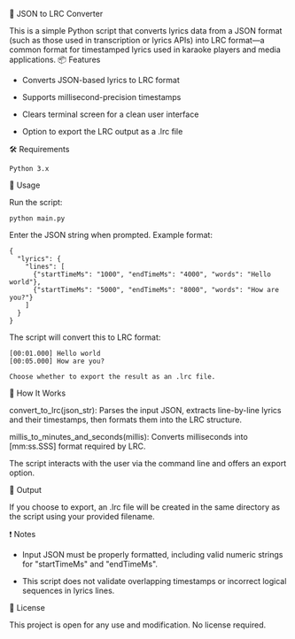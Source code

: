 🎵 JSON to LRC Converter

This is a simple Python script that converts lyrics data from a JSON format (such as those used in transcription or lyrics APIs) into LRC format—a common format for timestamped lyrics used in karaoke players and media applications.
📦 Features

  - Converts JSON-based lyrics to LRC format

  - Supports millisecond-precision timestamps

  - Clears terminal screen for a clean user interface

  - Option to export the LRC output as a .lrc file

🛠 Requirements

    Python 3.x


🚀 Usage

Run the script:

    python main.py

Enter the JSON string when prompted. Example format:

    {
      "lyrics": {
        "lines": [
          {"startTimeMs": "1000", "endTimeMs": "4000", "words": "Hello world"},
          {"startTimeMs": "5000", "endTimeMs": "8000", "words": "How are you?"}
        ]
      }
    }


The script will convert this to LRC format:

    [00:01.000] Hello world
    [00:05.000] How are you?

    Choose whether to export the result as an .lrc file.

🧠 How It Works

  convert_to_lrc(json_str): Parses the input JSON, extracts line-by-line lyrics and their timestamps, then formats them into the LRC structure.

  millis_to_minutes_and_seconds(millis): Converts milliseconds into [mm:ss.SSS] format required by LRC.

  The script interacts with the user via the command line and offers an export option.

📁 Output

If you choose to export, an .lrc file will be created in the same directory as the script using your provided filename.

❗ Notes

  - Input JSON must be properly formatted, including valid numeric strings for "startTimeMs" and "endTimeMs".

  - This script does not validate overlapping timestamps or incorrect logical sequences in lyrics lines.

📝 License

This project is open for any use and modification. No license required.
